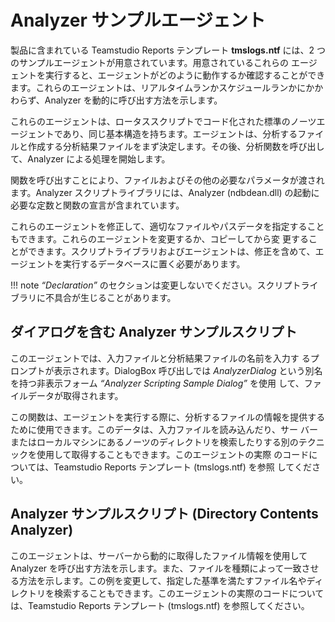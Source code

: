 # Analyzer サンプルエージェント

製品に含まれている Teamstudio Reports テンプレート **tmslogs.ntf** には、2 つのサンプルエージェントが用意されています。用意されているこれらの エージェントを実行すると、エージェントがどのように動作するか確認することができます。これらのエージェントは、リアルタイムランかスケジュールランかにかかわらず、Analyzer を動的に呼び出す方法を示します。

これらのエージェントは、ロータススクリプトでコード化された標準のノーツエージェントであり、同じ基本構造を持ちます。エージェントは、分析するファイルと作成する分析結果ファイルをまず決定します。その後、分析関数を呼び出して、Analyzer による処理を開始します。

関数を呼び出すことにより、ファイルおよびその他の必要なパラメータが渡されます。Analyzer スクリプトライブラリには、Analyzer (ndbdean.dll) の起動に必要な定数と関数の宣言が含まれています。

これらのエージェントを修正して、適切なファイルやパスデータを指定することもできます。これらのエージェントを変更するか、コピーしてから変 更することができます。スクリプトライブラリおよびエージェントは、修正を含めて、エージェントを実行するデータベースに置く必要があります。

!!! note
    *“Declaration”* のセクションは変更しないでください。スクリプトライブラリに不具合が生じることがあります。
    
## ダイアログを含む Analyzer サンプルスクリプト
このエージェントでは、入力ファイルと分析結果ファイルの名前を入力す るプロンプトが表示されます。DialogBox 呼び出しでは *AnalyzerDialog* という別名を持つ非表示フォーム *“Analyzer Scripting Sample Dialog”* を使用 して、ファイルデータが取得されます。

この関数は、エージェントを実行する際に、分析するファイルの情報を提供するために使用できます。このデータは、入力ファイルを読み込んだり、サー バーまたはローカルマシンにあるノーツのディレクトリを検索したりする別のテクニックを使用して取得することもできます。このエージェントの実際 のコードについては、Teamstudio Reports テンプレート (tmslogs.ntf) を参照 してください。

## Analyzer サンプルスクリプト (Directory Contents Analyzer)
このエージェントは、サーバーから動的に取得したファイル情報を使用して Analyzer を呼び出す方法を示します。また、ファイルを種類によって一致させる方法を示します。この例を変更して、指定した基準を満たすファイル名やディレクトリを検索することもできます。このエージェントの実際のコードについては、Teamstudio Reports テンプレート (tmslogs.ntf) を参照してください。
